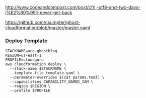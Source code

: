 http://www.codeandcompost.com/post/cfn,-utf8-and-two-days-i%E2%80%99ll-never-get-back


https://github.com/csumpter/ghost-cloudformation/blob/master/master.yaml


### Deploy Template
```shell
STACKNAME=acg-ghostblog
REGION=us-east-1
PROFILE=cloudguru
aws cloudformation deploy \
  --stack-name $STACKNAME \
  --template-file template.yaml \
  --parameter-overrides $(cat params.toml) \
  --capabilities CAPABILITY_NAMED_IAM \
  --region $REGION \
  --profile $PROFILE
```
